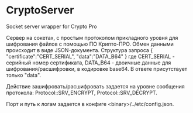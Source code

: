 # CryptoServer
Socket server wrapper for Crypto Pro


Сервер на сокетах, с простым протоколом прикладного уровня для шифрования файлов с помощью ПО Крипто-ПРО.
Обмен данными происходит в виде JSON-документа.
Структура запроса
{
  "certificate":"CERT_SERIAL",
  "data":"DATA_B64"
}
где CERT_SERIAL - серийный номер сертификата, DATA_B64 - двоичные данные для шифрования/расшифровки, в кодировке base64.
В ответе присутствует только "data".

Действие зашифровать/расшифровать задается на уровне сообщения протокола: 
Protocol::SRV_ENCRYPT, Protocol::SRV_DECRYPT.

Порт и путь к логам задается в конфиге \<binary\>/../etc/config.json.
